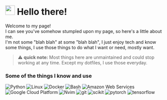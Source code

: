 <h1><img src="https://emojis.slackmojis.com/emojis/images/1531849430/4246/blob-sunglasses.gif?1531849430" width="30"/> Hello there!</h1>


<p>Welcome to my page! </br> I can see you've somehow stumpled upon my page, so here's a little about me.<br>
I'm not some "blah blah" at some "blah blah", I just enjoy tech and know some things, I use those things to do what I want or need, mostly want. </p>

> ⚠️ **quick note:** Most things here are unmaintained and could stop working at any time. Except my dotfiles, I use those everyday.

<h3>Some of the things I know and use</h3>
<p>
  <img alt="Python" src="https://img.shields.io/badge/Python-3776AB?logo=python&logoColor=fff" />
  <img alt="Linux" src="https://img.shields.io/badge/Arch%20Linux-1793D1?logo=arch-linux&logoColor=fff" />
  <img alt="Docker" src="https://img.shields.io/badge/Docker-2496ED?logo=docker&logoColor=fff" />
  <img alt="Bash" src="https://img.shields.io/badge/Bash-4EAA25?logo=gnubash&logoColor=fff" />
  <img alt="Amazon Web Services" src="https://img.shields.io/badge/AWS-%23FF9900.svg?logo=amazon-web-services&logoColor=white" />
  <img alt="Google Cloud Platform" src="https://img.shields.io/badge/Google%20Cloud-%234285F4.svg?logo=google-cloud&logoColor=white" />
  <img alt="Nvim" src="https://img.shields.io/badge/Neovim-57A143?logo=neovim&logoColor=fff" />
  <img alt="git" src="https://img.shields.io/badge/Git-F05032?logo=git&logoColor=fff" />
  <img alt="scikit" src="https://img.shields.io/badge/-scikit--learn-%23F7931E?logo=scikit-learn&logoColor=white" />
  <img alt="pytorch" src="https://img.shields.io/badge/PyTorch-ee4c2c?logo=pytorch&logoColor=white" />
  <img alt="tensorflow" src="https://img.shields.io/badge/TensorFlow-ff8f00?logo=tensorflow&logoColor=white" />  
</p>
